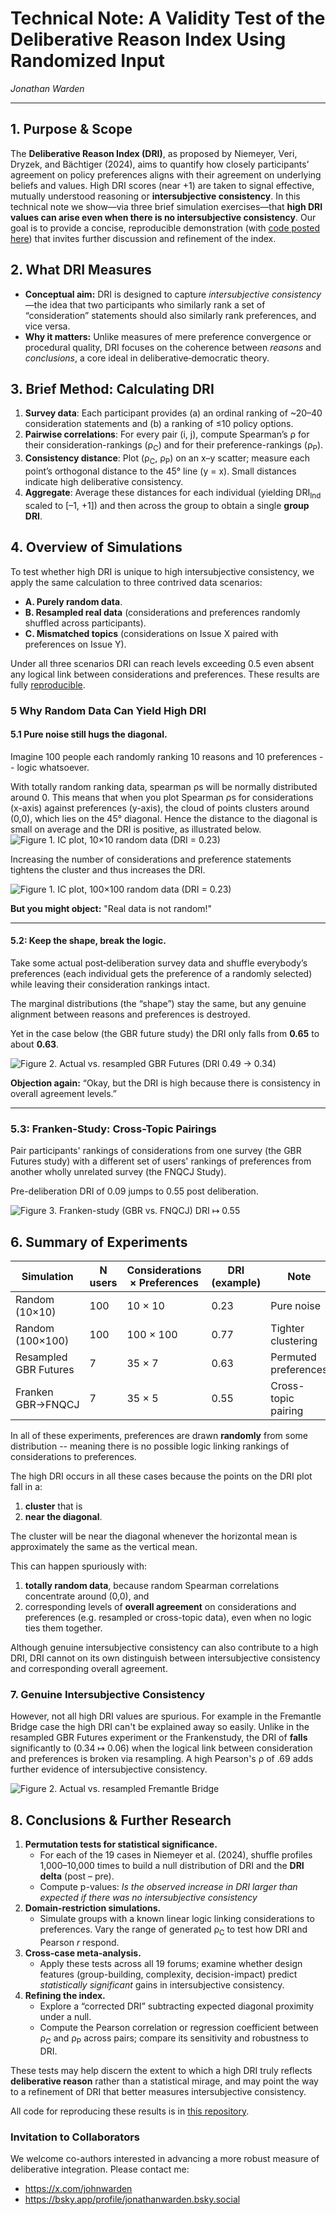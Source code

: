 # **Technical Note: A Validity Test of the Deliberative Reason Index Using Randomized Input**  
_Jonathan Warden_  

---

## 1. Purpose & Scope  

The **Deliberative Reason Index (DRI)**, as proposed by Niemeyer, Veri, Dryzek, and Bächtiger (2024), aims to quantify how closely participants’ agreement on policy preferences aligns with their agreement on underlying beliefs and values. High DRI scores (near +1) are taken to signal effective, mutually understood reasoning or **intersubjective consistency**. In this technical note we show—via three brief simulation exercises—that **high DRI values can arise even when there is no intersubjective consistency**. Our goal is to provide a concise, reproducible demonstration (with [code posted here](https://github.com/social-protocols/dri-in-polis)) that invites further discussion and refinement of the index.

## 2. What DRI Measures  

- **Conceptual aim:** DRI is designed to capture *intersubjective consistency*—the idea that two participants who similarly rank a set of “consideration” statements should also similarly rank preferences, and vice versa.  
- **Why it matters:** Unlike measures of mere preference convergence or procedural quality, DRI focuses on the coherence between *reasons* and *conclusions*, a core ideal in deliberative‐democratic theory.

## 3. Brief Method: Calculating DRI  

1. **Survey data**: Each participant provides (a) an ordinal ranking of ~20–40 consideration statements and (b) a ranking of ≤10 policy options.  
2. **Pairwise correlations**: For every pair (i, j), compute Spearman’s ρ for their consideration-rankings (ρ<sub>C</sub>) and for their preference-rankings (ρ<sub>P</sub>).  
3. **Consistency distance**: Plot (ρ<sub>C</sub>, ρ<sub>P</sub>) on an x–y scatter; measure each point’s orthogonal distance to the 45° line (y = x). Small distances indicate high deliberative consistency.  
4. **Aggregate**: Average these distances for each individual (yielding DRI<sub>Ind</sub> scaled to [–1, +1]) and then across the group to obtain a single **group DRI**.  

## 4. Overview of Simulations  

To test whether high DRI is unique to high intersubjective consistency, we apply the same calculation to three contrived data scenarios:  

- **A. Purely random data**.  
- **B. Resampled real data** (considerations and preferences randomly shuffled across participants).  
- **C. Mismatched topics** (considerations on Issue X paired with preferences on Issue Y).  

Under all three scenarios DRI can reach levels exceeding 0.5 even absent any logical link between considerations and preferences. These results are fully [reproducible](https://github.com/social-protocols/dri-in-polis).

### 5 Why Random Data Can Yield High DRI

#### 5.1 Pure noise still hugs the diagonal.  

Imagine 100 people each randomly ranking 10 reasons and 10 preferences -- logic whatsoever.  

With totally random ranking data, spearman ρs will be normally distributed around 0. This means that when you plot Spearman ρs for considerations (x-axis) against preferences (y-axis), the cloud of points clusters around (0,0), which lies on the 45° diagonal. Hence the distance to the diagonal is small on average and the DRI is positive, as illustrated below.
![Figure 1. IC plot, 10×10 random data (DRI = 0.23)](./random-diffuse.png)


Increasing the number of considerations and preference statements tightens the cluster and thus increases the DRI.

![Figure 1. IC plot, 100×100 random data (DRI = 0.23)](./random-concentrated.png)

<!--
Adding statements that everybody agrees on shifts the cluster upwards and to the right.

![Figure 1. IC plot, mix random and complete agreement](./random-corresponding-agreement.png)
-->

**But you might object:** "Real data is not random!"

---

#### 5.2: Keep the shape, break the logic.  

Take some actual post‐deliberation survey data and shuffle everybody’s preferences (each individual gets the preference of a randomly selected) while leaving their consideration rankings intact.  

The marginal distributions (the “shape”) stay the same, but any genuine alignment between reasons and preferences is destroyed. 

Yet in the case below (the GBR future study) the DRI only falls from **0.65** to about **0.63**.

![Figure 2. Actual vs. resampled GBR Futures (DRI 0.49 → 0.34)](./resampled-against-standard-18.0.png)

**Objection again:** “Okay, but the DRI is high because there is consistency in overall agreement levels.”

---

### 5.3: Franken-Study: Cross-Topic Pairings

Pair participants' rankings of considerations from one survey (the GBR Futures study) with a different set of users' rankings of preferences from another wholly unrelated survey (the FNQCJ Study).

Pre-deliberation DRI of 0.09 jumps to 0.55 post deliberation.

![Figure 3. Franken-study (GBR vs. FNQCJ) DRI ↦ 0.55](./frankenstudy-18.0-3.0.png)


## 6. Summary of Experiments

| Simulation        | N users | Considerations × Preferences | DRI (example) | Note                   |
|-------------------|---------|--------------------|---------------|------------------------|
| Random (10×10)    | 100     | 10 × 10            | 0.23          | Pure noise             |
| Random (100×100)  | 100     | 100 × 100          | 0.77          | Tighter clustering     |
| Resampled GBR Futures   | 7     | 35 × 7             | 0.63          | Permuted preferences   |
| Franken GBR→FNQCJ | 7      | 35 × 5             | 0.55          | Cross-topic pairing    |

In all of these experiments, preferences are drawn **randomly** from some distribution -- meaning there is no possible logic linking rankings of considerations to preferences.

The high DRI occurs in all these cases because the points on the DRI plot fall in a:

1. **cluster** that is 
2. **near the diagonal**.

The cluster will be near the diagonal whenever the horizontal mean is approximately the same as the vertical mean.

This can happen spuriously with:

1. **totally random data**, because random Spearman correlations concentrate around (0,0), and  
2. corresponding levels of **overall agreement** on considerations and preferences (e.g. resampled or cross-topic data), even when no logic ties them together.  

Although genuine intersubjective consistency can also contribute to a high DRI, DRI cannot on its own distinguish between intersubjective consistency and corresponding overall agreement.


### 7. Genuine Intersubjective Consistency

However, not all high DRI values are spurious. For example in the Fremantle Bridge case the high DRI can't be explained away so easily. Unlike in the resampled GBR Futures experiment or the Frankenstudy, the DRI of **falls** significantly to (0.34 ↦ 0.06) when the logical link between consideration and preferences is broken via resampling. A high Pearson's ρ of .69 adds further evidence of intersubjective consistency. 

![Figure 2. Actual vs. resampled Fremantle Bridge](./resampled-vs-standard-pre-post-12.0.png)


## 8. Conclusions & Further Research

1. **Permutation tests for statistical significance.**  
    - For each of the 19 cases in Niemeyer et al. (2024), shuffle profiles 1,000–10,000 times to build a null distribution of DRI and the **DRI delta** (post – pre).  
    - Compute p-values: *Is the observed increase in DRI larger than expected if there was no intersubjective consistency*
1. **Domain-restriction simulations.**  
    - Simulate groups with a known linear logic linking considerations to preferences. Vary the range of generated ρ<sub>C</sub> to test how DRI and Pearson *r* respond.
1. **Cross-case meta-analysis.**  
    - Apply these tests across all 19 forums; examine whether design features (group-building, complexity, decision-impact) predict *statistically significant* gains in intersubjective consistency.
1. **Refining the index.**  
    - Explore a “corrected DRI” subtracting expected diagonal proximity under a null.
    - Compute the Pearson correlation or regression coefficient between ρ<sub>C</sub> and ρ<sub>P</sub> across pairs; compare its sensitivity and robustness to DRI.

These tests may help discern the extent to which a high DRI truly reflects **deliberative reason** rather than a statistical mirage, and may point the way to a refinement of DRI that better measures intersubjective consistency.

All code for reproducing these results is in [this repository](https://github.com/social-protocols/dri-in-polis).

### Invitation to Collaborators

We welcome co-authors interested in advancing a more robust measure of deliberative integration. Please contact me:

- https://x.com/johnwarden
- https://bsky.app/profile/jonathanwarden.bsky.social

